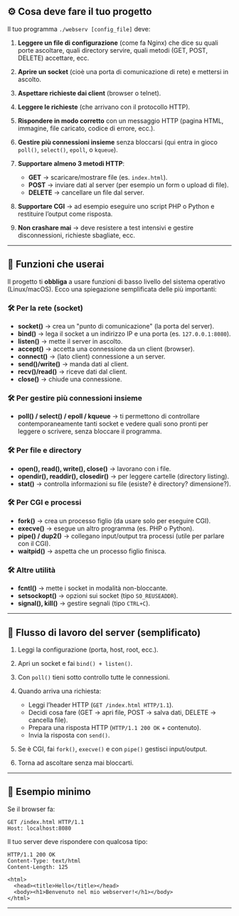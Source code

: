 ## ⚙️ Cosa deve fare il tuo progetto

Il tuo programma `./webserv [config_file]` deve:

1. **Leggere un file di configurazione** (come fa Nginx) che dice su quali porte ascoltare, quali directory servire, quali metodi (GET, POST, DELETE) accettare, ecc.
2. **Aprire un socket** (cioè una porta di comunicazione di rete) e mettersi in ascolto.
3. **Aspettare richieste dai client** (browser o telnet).
4. **Leggere le richieste** (che arrivano con il protocollo HTTP).
5. **Rispondere in modo corretto** con un messaggio HTTP (pagina HTML, immagine, file caricato, codice di errore, ecc.).
6. **Gestire più connessioni insieme** senza bloccarsi (qui entra in gioco `poll()`, `select()`, `epoll`, o `kqueue`).
7. **Supportare almeno 3 metodi HTTP**:

   * **GET** → scaricare/mostrare file (es. `index.html`).
   * **POST** → inviare dati al server (per esempio un form o upload di file).
   * **DELETE** → cancellare un file dal server.
8. **Supportare CGI** → ad esempio eseguire uno script PHP o Python e restituire l’output come risposta.
9. **Non crashare mai** → deve resistere a test intensivi e gestire disconnessioni, richieste sbagliate, ecc.

---

## 🔧 Funzioni che userai

Il progetto ti **obbliga** a usare funzioni di basso livello del sistema operativo (Linux/macOS).
Ecco una spiegazione semplificata delle più importanti:

### 🛠️ Per la rete (socket)

* **socket()** → crea un "punto di comunicazione" (la porta del server).
* **bind()** → lega il socket a un indirizzo IP e una porta (es. `127.0.0.1:8080`).
* **listen()** → mette il server in ascolto.
* **accept()** → accetta una connessione da un client (browser).
* **connect()** → (lato client) connessione a un server.
* **send()/write()** → manda dati al client.
* **recv()/read()** → riceve dati dal client.
* **close()** → chiude una connessione.

### 🛠️ Per gestire più connessioni insieme

* **poll() / select() / epoll / kqueue** → ti permettono di controllare contemporaneamente tanti socket e vedere quali sono pronti per leggere o scrivere, senza bloccare il programma.

### 🛠️ Per file e directory

* **open(), read(), write(), close()** → lavorano con i file.
* **opendir(), readdir(), closedir()** → per leggere cartelle (directory listing).
* **stat()** → controlla informazioni su file (esiste? è directory? dimensione?).

### 🛠️ Per CGI e processi

* **fork()** → crea un processo figlio (da usare solo per eseguire CGI).
* **execve()** → esegue un altro programma (es. PHP o Python).
* **pipe() / dup2()** → collegano input/output tra processi (utile per parlare con il CGI).
* **waitpid()** → aspetta che un processo figlio finisca.

### 🛠️ Altre utilità

* **fcntl()** → mette i socket in modalità non-bloccante.
* **setsockopt()** → opzioni sui socket (tipo `SO_REUSEADDR`).
* **signal(), kill()** → gestire segnali (tipo `CTRL+C`).

---

## 🔄 Flusso di lavoro del server (semplificato)

1. Leggi la configurazione (porta, host, root, ecc.).
2. Apri un socket e fai `bind() + listen()`.
3. Con `poll()` tieni sotto controllo tutte le connessioni.
4. Quando arriva una richiesta:

   * Leggi l’header HTTP (`GET /index.html HTTP/1.1`).
   * Decidi cosa fare (GET → apri file, POST → salva dati, DELETE → cancella file).
   * Prepara una risposta HTTP (`HTTP/1.1 200 OK` + contenuto).
   * Invia la risposta con `send()`.
5. Se è CGI, fai `fork()`, `execve()` e con `pipe()` gestisci input/output.
6. Torna ad ascoltare senza mai bloccarti.

---

## 📂 Esempio minimo

Se il browser fa:

```
GET /index.html HTTP/1.1
Host: localhost:8080
```

Il tuo server deve rispondere con qualcosa tipo:

```
HTTP/1.1 200 OK
Content-Type: text/html
Content-Length: 125

<html>
  <head><title>Hello</title></head>
  <body><h1>Benvenuto nel mio webserver!</h1></body>
</html>
```

---
